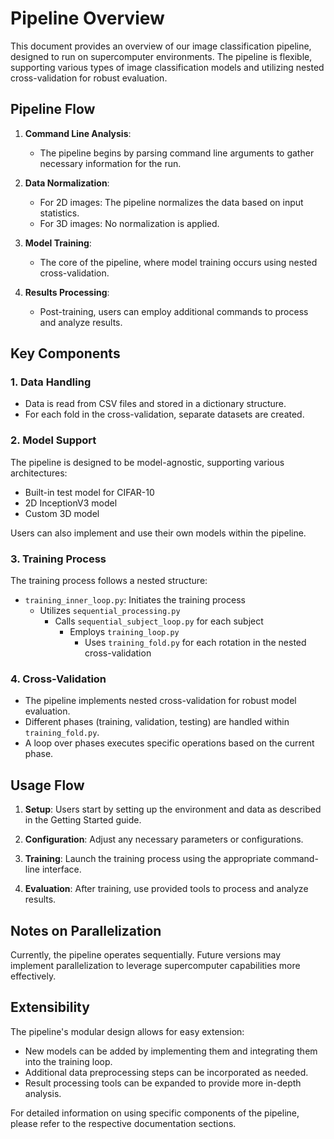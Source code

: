 # Pipeline Overview

This document provides an overview of our image classification pipeline, designed to run on supercomputer environments. The pipeline is flexible, supporting various types of image classification models and utilizing nested cross-validation for robust evaluation.

## Pipeline Flow

1. **Command Line Analysis**:
   - The pipeline begins by parsing command line arguments to gather necessary information for the run.

2. **Data Normalization**:
   - For 2D images: The pipeline normalizes the data based on input statistics.
   - For 3D images: No normalization is applied.

3. **Model Training**:
   - The core of the pipeline, where model training occurs using nested cross-validation.

4. **Results Processing**:
   - Post-training, users can employ additional commands to process and analyze results.

## Key Components

### 1. Data Handling
- Data is read from CSV files and stored in a dictionary structure.
- For each fold in the cross-validation, separate datasets are created.

### 2. Model Support
The pipeline is designed to be model-agnostic, supporting various architectures:
- Built-in test model for CIFAR-10
- 2D InceptionV3 model
- Custom 3D model

Users can also implement and use their own models within the pipeline.

### 3. Training Process
The training process follows a nested structure:
- `training_inner_loop.py`: Initiates the training process
  - Utilizes `sequential_processing.py`
    - Calls `sequential_subject_loop.py` for each subject
      - Employs `training_loop.py`
        - Uses `training_fold.py` for each rotation in the nested cross-validation

### 4. Cross-Validation
- The pipeline implements nested cross-validation for robust model evaluation.
- Different phases (training, validation, testing) are handled within `training_fold.py`.
- A loop over phases executes specific operations based on the current phase.

## Usage Flow

1. **Setup**: Users start by setting up the environment and data as described in the Getting Started guide.

2. **Configuration**: Adjust any necessary parameters or configurations.

3. **Training**: Launch the training process using the appropriate command-line interface.

4. **Evaluation**: After training, use provided tools to process and analyze results.

## Notes on Parallelization

Currently, the pipeline operates sequentially. Future versions may implement parallelization to leverage supercomputer capabilities more effectively.

## Extensibility

The pipeline's modular design allows for easy extension:
- New models can be added by implementing them and integrating them into the training loop.
- Additional data preprocessing steps can be incorporated as needed.
- Result processing tools can be expanded to provide more in-depth analysis.

For detailed information on using specific components of the pipeline, please refer to the respective documentation sections.